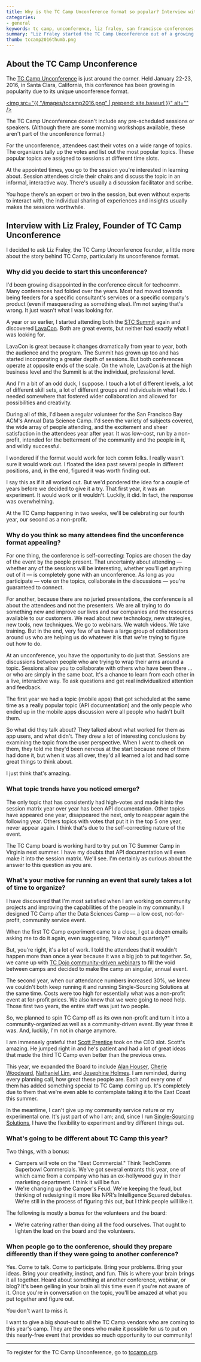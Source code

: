 ```yaml
---
title: Why is the TC Camp Unconference format so popular? Interview with Liz Fraley, Conference Founder
categories:
- general
keywords: tc camp, unconference, liz fraley, san francisco conferences for technical writers, free
summary: "Liz Fraley started the TC Camp Unconference out of a growing dissatisfaction with other conferences. She modeled TC Camp after another camp that was low-cost, run by a non-profit, and intended to better the community. TC Camp's popularity arises from its unconference format &mdash; it places more focus on the attendees instead of juried presentations. As long as you participate, vote, and interact in the discussions, you're guaranteed to connect."
thumb: tccamp2016thumb.png
---
```


## About the TC Camp Unconference 

The [TC Camp Unconference](http://www.tccamp.org/) is just around the corner. Held January 22-23, 2016, in Santa Clara, California, this conference has been growing in popularity due to its unique unconference format.

<a href="http://www.tccamp.org/"><img src="{{ "/images/tccamp2016.png" | prepend: site.baseurl }}" alt="" /></a>

The TC Camp Unconference doesn't include any pre-scheduled sessions or speakers. (Although there are some morning workshops available, these aren't part of the unconference format.) 

For the unconference, attendees cast their votes on a wide range of topics. The organizers tally up the votes and list out the most popular topics. These popular topics are assigned to sessions at different time slots.

At the appointed times, you go to the session you're interested in learning about. Session attendees circle their chairs and discuss the topic in an informal, interactive way. There's usually a discussion facilitator and scribe. 

You hope there's an expert or two in the session, but even without experts to interact with, the individual sharing of experiences and insights usually makes the sessions worthwhile.

## Interview with Liz Fraley, Founder of TC Camp Unconference

I decided to ask Liz Fraley, the TC Camp Unconference founder, a little more about the story behind TC Camp, particularly its unconference format. 

### Why did you decide to start this unconference?

I'd been growing disappointed in the conference circuit for techcomm. Many conferences had folded over the years. Most had moved towards being feeders for a specific consultant's services or a specific company's product (even if masquerading as something else). I'm not saying that's wrong. It just wasn't what I was looking for.

A year or so earlier, I started attending both the [STC Summit](http://summit.stc.org/) again and discovered [LavaCon](http://lavacon.org/). Both are great events, but neither had exactly what I was looking for. 

LavaCon is great because it changes dramatically from year to year, both the audience and the program. The Summit has grown up too and has started incorporating a greater depth of sessions. But both conferences operate at opposite ends of the scale. On the whole, LavaCon is at the high business level and the Summit is at the individual, professional level.

And I'm a bit of an odd duck, I suppose. I touch a lot of different levels, a lot of different skill sets, a lot of different groups and individuals in what I do. I needed somewhere that fostered wider collaboration and allowed for possibilities and creativity. 

During all of this, I'd been a regular volunteer for the San Francisco Bay ACM's Annual Data Science Camp. I'd seen the variety of subjects covered, the wide array of people attending, and the excitement and sheer satisfaction in the attendees year after year. It was low-cost, run by a non-profit, intended for the betterment of the community and the people in it, and wildly successful. 

I wondered if the format would work for tech comm folks. I really wasn't sure it would work out. I floated the idea past several people in different positions, and, in the end, figured it was worth finding out. 

I say this as if it all worked out. But we'd pondered the idea for a couple of years before we decided to give it a try. That first year, it was an experiment. It would work or it wouldn't. Luckily, it did. In fact, the response was overwhelming. 

At the TC Camp happening in two weeks, we'll be celebrating our fourth year, our second as a non-profit.

### Why do you think so many attendees find the unconference format appealing?

For one thing, the conference is self-correcting: Topics are chosen the day of the event by the people present. That uncertainty about attending &mdash; whether any of the sessions will be interesting, whether you'll get anything out of it &mdash; is completely gone with an unconference. As long as you participate &mdash; vote on the topics, collaborate in the discussions &mdash; you're guaranteed to connect.

For another, because there are no juried presentations, the conference is all about the attendees and not the presenters. We are all trying to do something new and improve our lives and our companies and the resources available to our customers. We read about new technology, new strategies, new tools, new techniques. We go to webinars. We watch videos. We take training. But in the end, very few of us have a large group of collaborators around us who are helping us do whatever it is that we're trying to figure out how to do. 

At an unconference, you have the opportunity to do just that. Sessions are discussions between people who are trying to wrap their arms around a topic. Sessions allow you to collaborate with others who have been there ... or who are simply in the same boat. It's a chance to learn from each other in a live, interactive way. To ask questions and get real individualized attention and feedback.

The first year we had a topic (mobile apps) that got scheduled at the same time as a really popular topic (API documentation) and the only people who ended up in the mobile apps discussion were all people who hadn't built them. 

So what did they talk about? They talked about what worked for them as app users, and what didn't. They drew a lot of interesting conclusions by examining the topic from the user perspective. When I went to check on them, they told me they'd been nervous at the start because none of them had done it, but when it was all over, they'd all learned a lot and had some great things to think about.

I just think that's amazing.

### What topic trends have you noticed emerge?

The only topic that has consistently had high-votes and made it into the session matrix year over year has been API documentation. Other topics have appeared one year, disappeared the next, only to reappear again the following year. Others topics with votes that put it in the top 5 one year, never appear again. I think that's due to the self-correcting nature of the event.

The TC Camp board is working hard to try put on TC Summer Camp in Virginia next summer. I have my doubts that API documentation will even make it into the session matrix. We'll see. I'm certainly as curious about the answer to this question as you are.
 
### What's your motive for running an event that surely takes a lot of time to organize?

I have discovered that I'm most satisfied when I am working on community projects and improving the capabilities of the people in my community. I designed TC Camp after the Data Sciences Camp &mdash; a low cost, not-for-profit, community service event. 

When the first TC Camp experiment came to a close, I got a dozen emails asking me to do it again, even suggesting, "How about quarterly?"  

But, you're right, it's a lot of work. I told the attendees that it wouldn't happen more than once a year because it was a big job to put together. So, we came up with [TC Dojo community-driven webinars](http://www.single-sourcing.com/products/tcdojo/) to fill the void between camps and decided to make the camp an singular, annual event.

The second year, when our attendance numbers increased 30%, we knew we couldn't both keep running it and running Single-Sourcing Solutions at the same time. Costs were too high for essentially what was a non-profit event at for-profit prices. We also knew that we were going to need help. Those first two years, the entire staff was just two people. 

So, we planned to spin TC Camp off as its own non-profit and turn it into a community-organized as well as a community-driven event. By year three it was. And, luckily, I'm not in charge anymore.  

I am immensely grateful that [Scott Prentice](https://www.linkedin.com/in/sprentice) took on the CEO slot. Scott's amazing. He jumped right in and he's patient and had a lot of great ideas that made the third TC Camp even better than the previous ones.

This year, we expanded the Board to include [Alan Houser](https://www.linkedin.com/in/alanhouser), [Cherie Woodward](https://www.linkedin.com/in/cherie-woodward-6956002), [Nathaniel Lim](https://www.linkedin.com/in/nathaniellim), and [Josephine Holmes](https://www.linkedin.com/in/josephineholmes7). I am reminded, during every planning call, how great these people are. Each and every one of them has added something special to TC Camp coming up. It's completely due to them that we're even able to contemplate taking it to the East Coast this summer.

In the meantime, I can't give up my community service nature or my experimental one. It's just part of who I am; and, since I run [Single-Sourcing Solutions](http://www.single-sourcing.com/), I have the flexibility to experiment and try different things out. 
 
### What's going to be different about TC Camp this year?

Two things, with a bonus:

* Campers will vote on the "Best Commercial." Think TechComm Superbowl Commercials. We've got several entrants this year, one of which came from a company who has an ex-hollywood guy in their marketing department. I think it will be fun.
* We're changing up the Camper's Feud. We're keeping the feud, but thinking of redesigning it more like NPR's Intelligence Squared debates. We're still in the process of figuring this out, but I think people will like it.

The following is mostly a bonus for the volunteers and the board:

* We're catering rather than doing all the food ourselves. That ought to lighten the load on the board and the volunteers. 

### When people go to the conference, should they prepare differently than if they were going to another conference? 

Yes. Come to talk. Come to participate. Bring your problems. Bring your ideas. Bring your creativity, instinct, and fun. This is where your brain brings it all together. Heard about something at another conference, webinar, or blog? It's been gelling in your brain all this time even if you're not aware of it. Once you're in conversation on the topic, you'll be amazed at what you put together and figure out.

You don't want to miss it.

I want to give a big shout-out to all the TC Camp vendors who are coming to this year's camp. They are the ones who make it possible for us to put on this nearly-free event that provides so much opportunity to our community!

<hr/>

To register for the TC Camp Unconference, go to [tccamp.org](http://www.tccamp.org/).